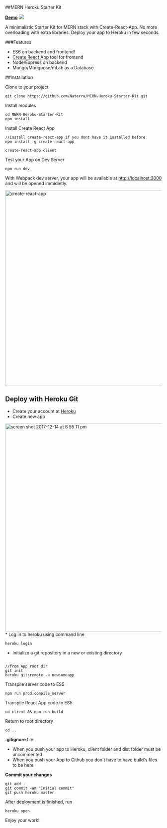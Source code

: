 ##MERN Heroku Starter Kit

<b><a href="https://test-mern-heroku.herokuapp.com/">Demo</a></b>
<img src="https://user-images.githubusercontent.com/8204364/34019126-61577bb0-e0fb-11e7-91d5-1dfa022b6593.jpg">

A minimalistic Starter Kit for MERN stack with Create-React-App. No more overloading with extra libraries. Deploy your app to Heroku in few seconds.  

###Features
* ES6 on backend and frontend!
* <a href="https://github.com/facebookincubator/create-react-app">Create React App</a> tool for frontend
* Node/Express on backend
* Mongo/Mongoose/mLab as a Database

##Installation

Clone to your project

<pre><code>git clone https://github.com/Naterra/MERN-Heroku-Starter-Kit.git</code></pre>


Install modules
<pre><code>cd MERN-Heroku-Starter-Kit
npm install
</code></pre>

Install Create React App
 
<pre><code>//install create-react-app if you dont have it installed before
npm install -g create-react-app

create-react-app client
</code></pre>

Test your App on Dev Server
<pre><code>npm run dev
</code></pre>

With Webpack dev server, your app will be available at <a href="http://localhost:3000">http://localhost:3000</a> and will be opened immidietly.

<img width="628" alt="create-react-app" src="https://user-images.githubusercontent.com/8204364/34019954-5e9436da-e0ff-11e7-9ec0-72653646d0d6.png">

## Deploy with Heroku Git

* Create your account at <a href="heroku.com">Heroku</a>
* Create new app
<img width="668" alt="screen shot 2017-12-14 at 6 55 11 pm" src="https://user-images.githubusercontent.com/8204364/34020110-64bcf01e-e100-11e7-9f16-8fc1ad609fdb.png">
* Log in to heroku using command line
<pre><code>heroku login</code></pre>

* Initialize a git repository in a new or existing directory
<pre><code>
//from App root dir
git init
heroku git:remote -a newsomeapp
</code></pre>

 
Transpile server code to ES5
<pre><code>npm run prod:compile_server
</code></pre>

Transpile React App code to ES5
<pre><code>cd client && npm run build
</code></pre>

Return to root directory
<pre><code>cd ..
</code></pre>

<b>.gitignore</b> file

* When you push your app to Heroku, client folder and dist folder must be uncommented
* When you push your App to Github  you don't have to have build's files to be here


<b>Commit your changes</b>
<pre><code>git add .
git commit -am "Initial commit"
git push heroku master
</code></pre>

After deployment is finished, run
<pre><code>heroku open
</code></pre>

Enjoy your work!